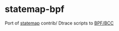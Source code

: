 # statemap-bpf

Port of [statemap](https://github.com/joyent/statemap) contrib/ Dtrace scripts to [BPF/BCC](https://github.com/iovisor/bcc)


